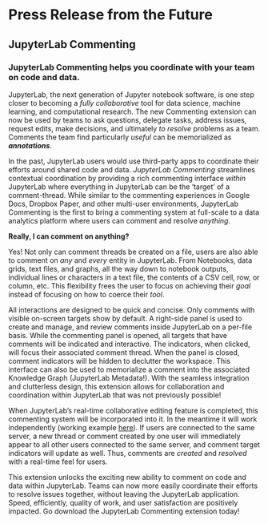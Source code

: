 # Press Release from the Future

## JupyterLab Commenting


### JupyterLab Commenting helps you coordinate with your team on code and data.

JupyterLab, the next generation of Jupyter notebook software, is one step closer to becoming a _fully collaborative_ tool for data science, machine learning, and computational research. The new Commenting extension can now be used by teams to ask questions, delegate tasks, address issues, request edits, make decisions, and ultimately _to resolve_ problems as a team. Comments the team find particularly _useful_ can be memorialized as **_annotations_**.

In the past, JupyterLab users would use third-party apps to coordinate their efforts around shared code and data. _JupyterLab Commenting_ streamlines contextual coordination by providing a rich commenting interface _within_ JupyterLab where everything in JupyterLab can be the ‘target’ of a comment-thread. While similar to the commenting experiences in Google Docs, Dropbox Paper, and other multi-user environments, JupyterLab Commenting is the first to bring a commenting system at full-scale to a data analytics platform where users can comment and resolve _anything_.

**Really, I can comment on anything?**

Yes! Not only can comment threads be created on a file, users are also able to comment on _any_ and _every_ entity in JupyterLab. From Notebooks, data grids, text files, and graphs, all the way down to notebook outputs, individual lines or characters in a text file, the contents of a CSV cell, row, or column, etc. This flexibility frees the user to focus on achieving their _goal_ instead of focusing on how to coerce their _tool_.

All interactions are designed to be quick and concise. Only comments with visible on-screen targets show by default. A right-side panel is used to create and manage, and review comments inside JupyterLab on a per-file basis. While the commenting panel is opened, all targets that have comments will be indicated and interactive. The indicators, when clicked, will focus their associated comment thread. When the panel is closed, comment indicators will be hidden to declutter the workspace. This interface can also be used to memorialize a comment into the associated Knowledge Graph (JupyterLab Metadata!). With the seamless integration and clutterless design, this extension allows for collaboration and coordination within JupyterLab that was not previously possible!

When JupyterLab’s real-time collaborative editing feature is completed, this commenting system will be incorporated into it. In the meantime it will work independently (working example [here](https://mybinder.org/v2/gh/Quansight/rich-context-demo-1.git/commenting-test)). If users are connected to the same server, a new thread or comment created by one user will immediately appear to all other users connected to the same server, and comment target indicators will update as well. Thus, comments are _created_ and _resolved_ with a real-time feel for users.

This extension unlocks the exciting new ability to comment on code and data within JupyterLab.  Teams can now more easily coordinate their efforts to resolve issues together, without leaving the JupyterLab application. Speed, efficiently, quality of work, and user satisfaction are positively impacted. Go download the JupyterLab Commenting extension today!
